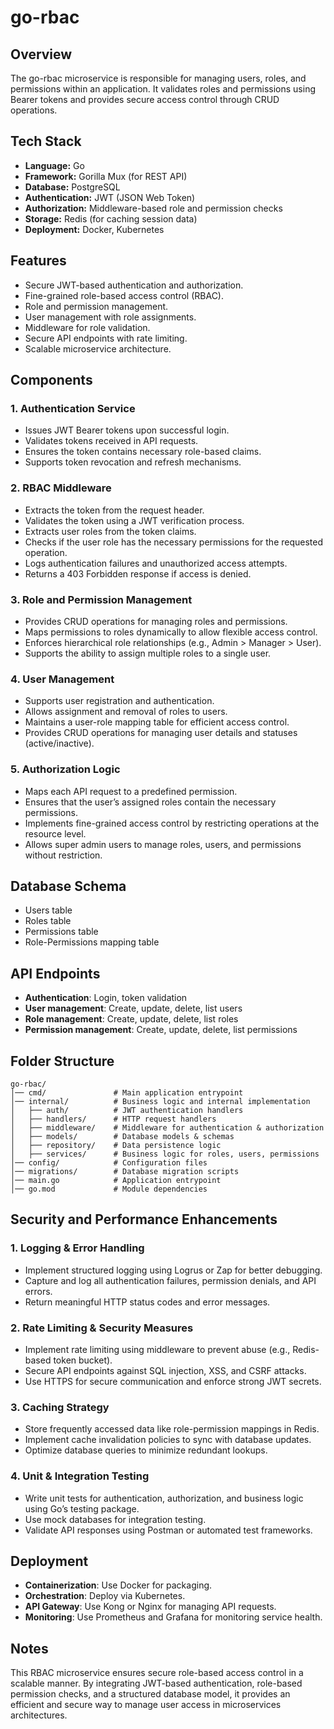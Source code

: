 # go-rbac

## Overview
The go-rbac microservice is responsible for managing users, roles, and permissions within an application. It validates roles and permissions using Bearer tokens and provides secure access control through CRUD operations.

## Tech Stack
- **Language:** Go
- **Framework:** Gorilla Mux (for REST API)
- **Database:** PostgreSQL
- **Authentication:** JWT (JSON Web Token)
- **Authorization:** Middleware-based role and permission checks
- **Storage:** Redis (for caching session data)
- **Deployment:** Docker, Kubernetes

## Features
- Secure JWT-based authentication and authorization.
- Fine-grained role-based access control (RBAC).
- Role and permission management.
- User management with role assignments.
- Middleware for role validation.
- Secure API endpoints with rate limiting.
- Scalable microservice architecture.

## Components
### 1. **Authentication Service**
- Issues JWT Bearer tokens upon successful login.
- Validates tokens received in API requests.
- Ensures the token contains necessary role-based claims.
- Supports token revocation and refresh mechanisms.

### 2. **RBAC Middleware**
- Extracts the token from the request header.
- Validates the token using a JWT verification process.
- Extracts user roles from the token claims.
- Checks if the user role has the necessary permissions for the requested operation.
- Logs authentication failures and unauthorized access attempts.
- Returns a 403 Forbidden response if access is denied.

### 3. **Role and Permission Management**
- Provides CRUD operations for managing roles and permissions.
- Maps permissions to roles dynamically to allow flexible access control.
- Enforces hierarchical role relationships (e.g., Admin > Manager > User).
- Supports the ability to assign multiple roles to a single user.

### 4. **User Management**
- Supports user registration and authentication.
- Allows assignment and removal of roles to users.
- Maintains a user-role mapping table for efficient access control.
- Provides CRUD operations for managing user details and statuses (active/inactive).

### 5. **Authorization Logic**
- Maps each API request to a predefined permission.
- Ensures that the user’s assigned roles contain the necessary permissions.
- Implements fine-grained access control by restricting operations at the resource level.
- Allows super admin users to manage roles, users, and permissions without restriction.

## Database Schema
- Users table
- Roles table
- Permissions table
- Role-Permissions mapping table

## API Endpoints
- **Authentication**: Login, token validation
- **User management**: Create, update, delete, list users
- **Role management**: Create, update, delete, list roles
- **Permission management**: Create, update, delete, list permissions

## Folder Structure
```
go-rbac/
│── cmd/               # Main application entrypoint
│── internal/          # Business logic and internal implementation
│   ├── auth/          # JWT authentication handlers
│   ├── handlers/      # HTTP request handlers
│   ├── middleware/    # Middleware for authentication & authorization
│   ├── models/        # Database models & schemas
│   ├── repository/    # Data persistence logic
│   ├── services/      # Business logic for roles, users, permissions
│── config/            # Configuration files
│── migrations/        # Database migration scripts
│── main.go            # Application entrypoint
│── go.mod             # Module dependencies
```

## Security and Performance Enhancements
### 1. **Logging & Error Handling**
- Implement structured logging using Logrus or Zap for better debugging.
- Capture and log all authentication failures, permission denials, and API errors.
- Return meaningful HTTP status codes and error messages.

### 2. **Rate Limiting & Security Measures**
- Implement rate limiting using middleware to prevent abuse (e.g., Redis-based token bucket).
- Secure API endpoints against SQL injection, XSS, and CSRF attacks.
- Use HTTPS for secure communication and enforce strong JWT secrets.

### 3. **Caching Strategy**
- Store frequently accessed data like role-permission mappings in Redis.
- Implement cache invalidation policies to sync with database updates.
- Optimize database queries to minimize redundant lookups.

### 4. **Unit & Integration Testing**
- Write unit tests for authentication, authorization, and business logic using Go’s testing package.
- Use mock databases for integration testing.
- Validate API responses using Postman or automated test frameworks.

## Deployment
- **Containerization**: Use Docker for packaging.
- **Orchestration**: Deploy via Kubernetes.
- **API Gateway**: Use Kong or Nginx for managing API requests.
- **Monitoring**: Use Prometheus and Grafana for monitoring service health.

## Notes
This RBAC microservice ensures secure role-based access control in a scalable manner. By integrating JWT-based authentication, role-based permission checks, and a structured database model, it provides an efficient and secure way to manage user access in microservices architectures.

